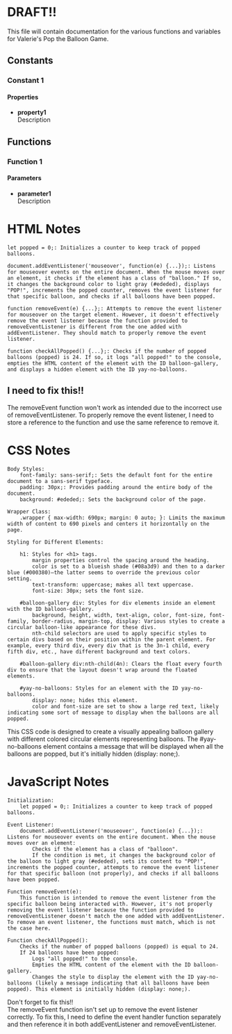 # DRAFT!!

This file will contain documentation for the various functions and variables for Valerie's Pop the Balloon Game.

## Constants

### Constant 1

#### Properties
- **property1**  
Description


## Functions

### Function 1

#### Parameters
- **parameter1**  
Description

# HTML Notes

    let popped = 0;: Initializes a counter to keep track of popped balloons.

    document.addEventListener('mouseover', function(e) {...});: Listens for mouseover events on the entire document. When the mouse moves over an element, it checks if the element has a class of "balloon." If so, it changes the background color to light gray (#ededed), displays "POP!", increments the popped counter, removes the event listener for that specific balloon, and checks if all balloons have been popped.

    function removeEvent(e) {...};: Attempts to remove the event listener for mouseover on the target element. However, it doesn't effectively remove the event listener because the function provided to removeEventListener is different from the one added with addEventListener. They should match to properly remove the event listener.

    function checkAllPopped() {...};: Checks if the number of popped balloons (popped) is 24. If so, it logs "all popped!" to the console, empties the HTML content of the element with the ID balloon-gallery, and displays a hidden element with the ID yay-no-balloons.

## I need to fix this!! 
The removeEvent function won't work as intended due to the incorrect use of removeEventListener. To properly remove the event listener, I need to store a reference to the function and use the same reference to remove it.

# CSS Notes

    Body Styles:
        font-family: sans-serif;: Sets the default font for the entire document to a sans-serif typeface.
        padding: 30px;: Provides padding around the entire body of the document.
        background: #ededed;: Sets the background color of the page.

    Wrapper Class:
        .wrapper { max-width: 690px; margin: 0 auto; }: Limits the maximum width of content to 690 pixels and centers it horizontally on the page.

    Styling for Different Elements:

        h1: Styles for <h1> tags.
            margin properties control the spacing around the heading.
            color is set to a blueish shade (#08a3d9) and then to a darker blue (#000380)—the latter seems to override the previous color setting.
            text-transform: uppercase; makes all text uppercase.
            font-size: 30px; sets the font size.

        #balloon-gallery div: Styles for div elements inside an element with the ID balloon-gallery.
            background, height, width, text-align, color, font-size, font-family, border-radius, margin-top, display: Various styles to create a circular balloon-like appearance for these divs.
            nth-child selectors are used to apply specific styles to certain divs based on their position within the parent element. For example, every third div, every div that is the 3n-1 child, every fifth div, etc., have different background and text colors.

        #balloon-gallery div:nth-child(4n): Clears the float every fourth div to ensure that the layout doesn't wrap around the floated elements.

        #yay-no-balloons: Styles for an element with the ID yay-no-balloons.
            display: none; hides this element.
            color and font-size are set to show a large red text, likely indicating some sort of message to display when the balloons are all popped.

This CSS code is designed to create a visually appealing balloon gallery with different colored circular elements representing balloons. The #yay-no-balloons element contains a message that will be displayed when all the balloons are popped, but it's initially hidden (display: none;).

# JavaScript Notes

    Initialization:
        let popped = 0;: Initializes a counter to keep track of popped balloons.

    Event Listener:
        document.addEventListener('mouseover', function(e) {...});: Listens for mouseover events on the entire document. When the mouse moves over an element:
            Checks if the element has a class of "balloon".
            If the condition is met, it changes the background color of the balloon to light gray (#ededed), sets its content to "POP!", increments the popped counter, attempts to remove the event listener for that specific balloon (not properly), and checks if all balloons have been popped.

    Function removeEvent(e):
        This function is intended to remove the event listener from the specific balloon being interacted with. However, it's not properly removing the event listener because the function provided to removeEventListener doesn't match the one added with addEventListener. To remove an event listener, the functions must match, which is not the case here.

    Function checkAllPopped():
        Checks if the number of popped balloons (popped) is equal to 24.
        If 24 balloons have been popped:
            Logs "all popped!" to the console.
            Empties the HTML content of the element with the ID balloon-gallery.
            Changes the style to display the element with the ID yay-no-balloons (likely a message indicating that all balloons have been popped). This element is initially hidden (display: none;).

Don't forget to fix this!!  
The removeEvent function isn't set up to remove the event listener correctly. To fix this, I need to define the event handler function separately and then reference it in both addEventListener and removeEventListener.